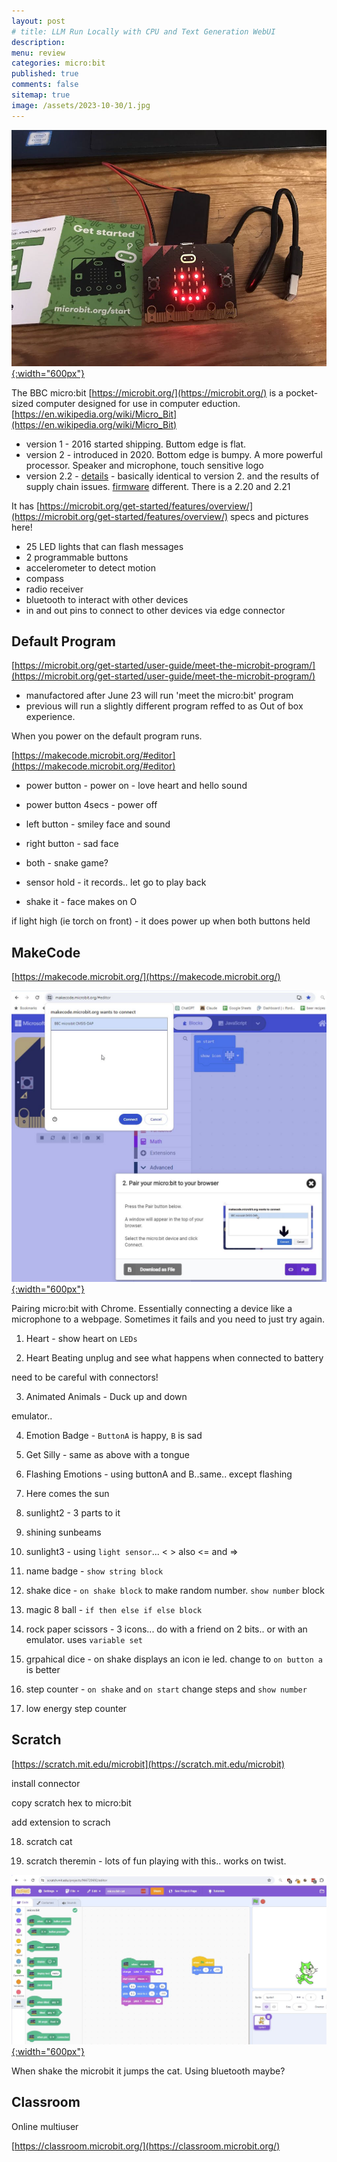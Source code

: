 ```yaml
---
layout: post
# title: LLM Run Locally with CPU and Text Generation WebUI 
description: 
menu: review
categories: micro:bit 
published: true 
comments: false     
sitemap: true
image: /assets/2023-10-30/1.jpg
---
```


[![alt text](/assets/2024-02-01/1.jpg "email"){:width="600px"}](/assets/2024-02-02/1.jpg)

The BBC micro:bit [https://microbit.org/](https://microbit.org/) is a pocket-sized computer designed for use in computer eduction. [https://en.wikipedia.org/wiki/Micro_Bit](https://en.wikipedia.org/wiki/Micro_Bit)


- version 1 - 2016 started shipping. Buttom edge is flat.
- version 2 -  introduced in 2020. Bottom edge is bumpy. A more powerful processor. Speaker and microphone, touch sensitive logo
- version 2.2 - [details](https://support.microbit.org/support/solutions/articles/19000132336-bbc-micro-bit-v2-interface-processor-change-v2-2-) - basically identical to version 2. and the results of supply chain issues. [firmware](https://microbit.org/get-started/user-guide/firmware/) different. There is a 2.20 and 2.21


It has [https://microbit.org/get-started/features/overview/](https://microbit.org/get-started/features/overview/) specs and pictures here!

- 25 LED lights that can flash messages 
- 2 programmable buttons
- accelerometer to detect motion
- compass 
- radio receiver
- bluetooth to interact with other devices
- in and out pins to connect to other devices via edge connector


## Default Program

[https://microbit.org/get-started/user-guide/meet-the-microbit-program/](https://microbit.org/get-started/user-guide/meet-the-microbit-program/)

- manufactored after June 23 will run 'meet the micro:bit' program
- previous will run a slightly different program reffed to as Out of box experience.

When you power on the default program runs.

[https://makecode.microbit.org/#editor](https://makecode.microbit.org/#editor)

- power button - power on - love heart and hello sound
- power button 4secs - power off

- left button - smiley face and sound
- right button - sad face

- both - snake game?

- sensor hold - it records.. let go to play back
- shake it - face makes on O

if light high (ie torch on front) - it does power up when both buttons held


## MakeCode 

[https://makecode.microbit.org/](https://makecode.microbit.org/)

[![alt text](/assets/2024-02-01/2.jpg "email"){:width="600px"}](/assets/2024-02-01/2.jpg)

Pairing micro:bit with Chrome. Essentially connecting a device like a microphone to a webpage. Sometimes it fails and you need to just try again.

1. Heart - show heart on `LEDs`

2. Heart Beating
unplug and see what happens when connected to battery

need to be careful with connectors!

3. Animated Animals - Duck up and down

emulator..

4. Emotion Badge - `ButtonA` is happy, `B` is sad 

5. Get Silly - same as above with a tongue

6. Flashing Emotions - using buttonA and B..same.. except flashing

7. Here comes the sun 

8. sunlight2 - 3 parts to it

9. shining sunbeams

10. sunlight3 - using `light sensor`... < > also <= and =>

11. name badge - `show string block`

12. shake dice - `on shake block` to make random number. `show number` block

13. magic 8 ball - `if then else if else block`

14. rock paper scissors - 3 icons... do with a friend on 2 bits.. or with an emulator. uses `variable set`

15. grpahical dice - on shake displays an icon ie led. change to `on button a` is better

16. step counter - `on shake` and `on start` change steps and `show number`

17. low energy step counter

## Scratch


[https://scratch.mit.edu/microbit](https://scratch.mit.edu/microbit)

install connector

copy scratch hex to micro:bit

add extension to scrach

18. scratch cat

19. scratch theremin - lots of fun playing with this.. works on twist.



[![alt text](/assets/2024-02-01/3.jpg "email"){:width="600px"}](/assets/2024-02-01/3.jpg)

When shake the microbit it jumps the cat. Using bluetooth maybe?


## Classroom

Online multiuser

[https://classroom.microbit.org/](https://classroom.microbit.org/)




